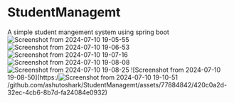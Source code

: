 # StudentManagemt
A simple student  mangement system using spring boot
![Screenshot from 2024-07-10 19-05-55](https://github.com/ashutoshark/StudentManagemt/assets/77884842/e6c84662-6e1a-44f6-a870-2d927dff16fd)
![Screenshot from 2024-07-10 19-06-53](https://github.com/ashutoshark/StudentManagemt/assets/77884842/c35cf957-9c34-4f50-b05b-49e9505f93ee)
![Screenshot from 2024-07-10 19-07-16](https://github.com/ashutoshark/StudentManagemt/assets/77884842/b53696d8-b03f-479e-b966-e74b9d7d7587)
![Screenshot from 2024-07-10 19-08-08](https://github.com/ashutoshark/StudentManagemt/assets/77884842/ec04c10e-e4ee-4cef-91e0-afdcf756b297)
![Screenshot from 2024-07-10 19-08-25](https://github.com/ashutoshark/StudentManagemt/assets/77884842/26d65747-afc9-4593-98f0-cc8996b5ceed)
![Screenshot from 2024-07-10 19-08-50](https:/![Screenshot from 2024-07-10 19-10-51](https://github.com/ashutoshark/StudentManagemt/assets/77884842/121cf161-84ee-432f-8d05-4c9c6c6c642f)
/github.com/ashutoshark/StudentManagemt/assets/77884842/420c0a2d-32ec-4cb6-8b7d-fa24084e0932)
